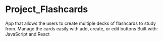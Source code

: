 # Project_Flashcards

App that allows the users to create multiple decks of flashcards to study from.
Manage the cards easily with add, create, or edit buttons
Built with: JavaScript and React
